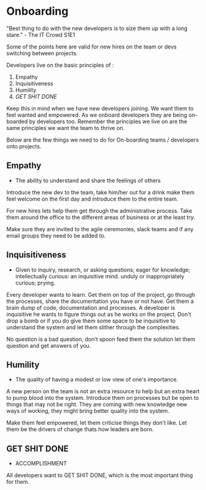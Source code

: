 # Onboarding

"Best thing to do with the new developers is to size them up with a long stare." - The IT Crowd S1E1

Some of the points here are valid for new hires on the team or devs switching between projects.

Developers live on the basic principles of :
1. Empathy
2. Inquisitiveness
3. Humility
4. *GET SHIT DONE*

Keep this in mind when we have new developers joining. We want them to feel wanted and empowered. As we onboard developers they are being on-boarded by developers too. Remember the principles we live on are the same principles we want the team to thrive on.

Below are the few things we need to do for On-boarding teams / developers onto projects.

## Empathy
- The ability to understand and share the feelings of others

Introduce the new dev to the team, take him/her out for a drink make them feel welcome on the first day and  introduce them to the entire team.

For new hires lets help them get through the administrative process. Take them around the office to the different areas of business or at the least try.

Make sure they are invited to the agile ceremonies, slack teams and if any email groups they need to be added to.

## Inquisitiveness
- Given to inquiry, research, or asking questions; eager for knowledge; intellectually curious: an inquisitive mind. unduly or inappropriately curious; prying.

Every developer wants to learn. Get them on top of the project, go through the processes, share the documentation you have or not have. Get them a brain dump of code, documentation and processes. A developer is inquisitive he wants to figure things out as he works on the project. Don't drop a bomb or if you do give them some space to be inquisitive to understand the system and let them slither through the complexities.

No question is a bad question, don't spoon feed them the solution let them question and get answers of you.

## Humility
- The quality of having a modest or low view of one's importance.

A new person on the team is not an extra resource to help but an extra heart to pump blood into the system. Introduce them on processes but be open to things that may not be right. They are coming with new knowledge new ways of working, they might bring better quality into the system.

Make them feel empowered, let them criticise things they don't like. Let them be the drivers of change thats how leaders are born.

## GET SHIT DONE
- ACCOMPLISHMENT

All developers want to GET SHIT DONE, which is the most important thing for them.
